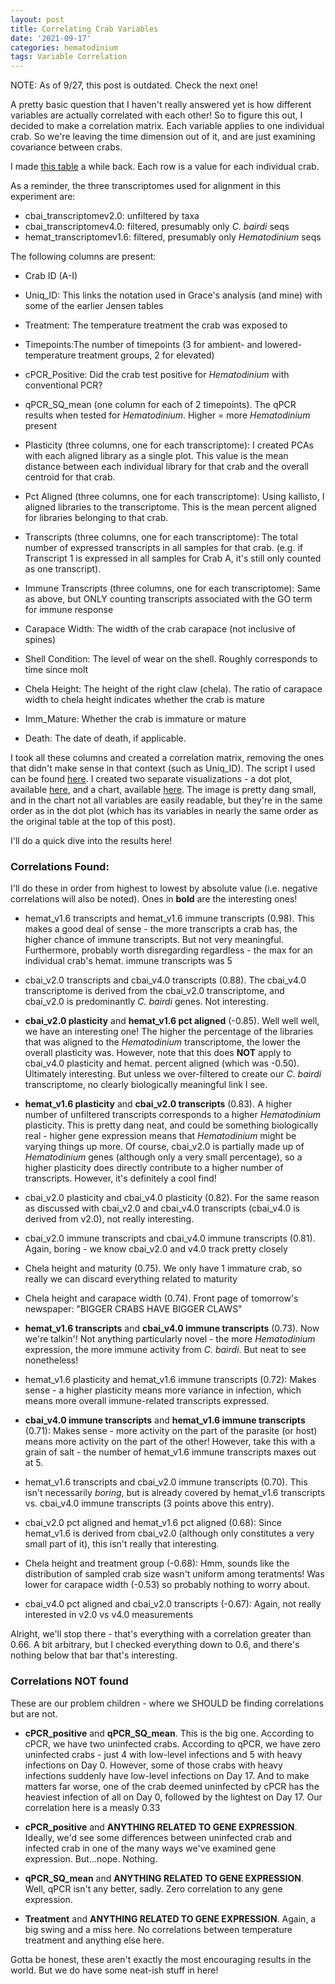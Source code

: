 ```yaml
---
layout: post
title: Correlating Crab Variables
date: '2021-09-17'
categories: hematodinium
tags: Variable Correlation
---
```


NOTE: As of 9/27, this post is outdated. Check the next one!

A pretty basic question that I haven't really answered yet is how different variables are actually correlated with each other! So to figure this out, I decided to make a correlation matrix. Each variable applies to one individual crab. So we're leaving the time dimension out of it, and are just examining covariance between crabs. 

I made [this table](https://github.com/afcoyle/hemat_bairdi_transcriptome/blob/main/data/indiv_crab_summary.csv) a while back. Each row is a value for each individual crab. 

As a reminder, the three transcriptomes used for alignment in this experiment are:
- cbai_transcriptomev2.0: unfiltered by taxa
- cbai_transcriptomev4.0: filtered, presumably only _C. bairdi_ seqs
- hemat_transcriptomev1.6: filtered, presumably only _Hematodinium_ seqs

The following columns are present:

- Crab ID (A-I)

- Uniq_ID: This links the notation used in Grace's analysis (and mine) with some of the earlier Jensen tables

- Treatment: The temperature treatment the crab was exposed to

- Timepoints:The number of timepoints (3 for ambient- and lowered-temperature treatment groups, 2 for elevated)

- cPCR_Positive: Did the crab test positive for _Hematodinium_ with conventional PCR?

- qPCR_SQ_mean (one column for each of 2 timepoints). The qPCR results when tested for _Hematodinium_. Higher = more _Hematodinium_ present

- Plasticity (three columns, one for each transcriptome): I created PCAs with each aligned library as a single plot. This value is the mean distance between each individual library for that crab and the overall centroid for that crab.

- Pct Aligned (three columns, one for each transcriptome): Using kallisto, I aligned libraries to the transcriptome. This is the mean percent aligned for libraries belonging to that crab.

- Transcripts (three columns, one for each transcriptome): The total number of expressed transcripts in all samples for that crab. (e.g. if Transcript 1 is expressed in all samples for Crab A, it's still only counted as one transcript).

- Immune Transcripts (three columns, one for each transcriptome): Same as above, but ONLY counting transcripts associated with the GO term for immune response

- Carapace Width: The width of the crab carapace (not inclusive of spines) 

- Shell Condition: The level of wear on the shell. Roughly corresponds to time since molt

- Chela Height: The height of the right claw (chela). The ratio of carapace width to chela height indicates whether the crab is mature

- Imm_Mature: Whether the crab is immature or mature

- Death: The date of death, if applicable.

I took all these columns and created a correlation matrix, removing the ones that didn't make sense in that context (such as Uniq_ID). The script I used can be found [here](https://github.com/afcoyle/hemat_bairdi_transcriptome/blob/main/scripts/10_2_summary_corr_matrix.Rmd). I created two separate visualizations - a dot plot, available [here](https://github.com/afcoyle/hemat_bairdi_transcriptome/blob/main/output/correlation/all_variables_corr_dot_plot.png), and a chart, available [here](https://github.com/afcoyle/hemat_bairdi_transcriptome/blob/main/output/correlation/all_variables_corr_chart.png). The image is pretty dang small, and in the chart not all variables are easily readable, but they're in the same order as in the dot plot (which has its variables in nearly the same order as the original table at the top of this post).

I'll do a quick dive into the results here!

### Correlations Found:

I'll do these in order from highest to lowest by absolute value (i.e. negative correlations will also be noted). Ones in **bold** are the interesting ones!

- hemat_v1.6 transcripts and hemat_v1.6 immune transcripts (0.98). This makes a good deal of sense - the more transcripts a crab has, the higher chance of immune transcripts. But not very meaningful. Furthermore, probably worth disregarding regardless - the max for an individual crab's hemat. immune transcripts was 5

- cbai_v2.0 transcripts and cbai_v4.0 transcripts (0.88). The cbai_v4.0 transcriptome is derived from the cbai_v2.0 transcriptome, and cbai_v2.0 is predominantly _C. bairdi_ genes. Not interesting.

- **cbai_v2.0 plasticity** and **hemat_v1.6 pct aligned** (-0.85). Well well well, we have an interesting one! The higher the percentage of the libraries that was aligned to the _Hematodinium_ transcriptome, the lower the overall plasticity was. However, note that this does **NOT** apply to cbai_v4.0 plasticity and hemat. percent aligned (which was -0.50). Ultimately interesting. But unless we over-filtered to create our _C. bairdi_ transcriptome, no clearly biologically meaningful link I see.

- **hemat_v1.6 plasticity** and **cbai_v2.0 transcripts** (0.83). A higher number of unfiltered transcripts corresponds to a higher _Hematodinium_ plasticity. This is pretty dang neat, and could be something biologically real - higher gene expression means that _Hematodinium_ might be varying things up more. Of course, cbai_v2.0 is partially made up of _Hematodinium_ genes (although only a very small percentage), so a higher plasticity does directly contribute to a higher number of transcripts. However, it's definitely a cool find!

- cbai_v2.0 plasticity and cbai_v4.0 plasticity (0.82). For the same reason as discussed with cbai_v2.0 and cbai_v4.0 transcripts (cbai_v4.0 is derived from v2.0), not really interesting.

- cbai_v2.0 immune transcripts and cbai_v4.0 immune transcripts (0.81). Again, boring - we know cbai_v2.0 and v4.0 track pretty closely

- Chela height and maturity (0.75). We only have 1 immature crab, so really we can discard everything related to maturity

- Chela height and carapace width (0.74). Front page of tomorrow's newspaper: "BIGGER CRABS HAVE BIGGER CLAWS"

- **hemat_v1.6 transcripts** and **cbai_v4.0 immune transcripts** (0.73). Now we're talkin'! Not anything particularly novel - the more _Hematodinium_ expression, the more immune activity from _C. bairdi_. But neat to see nonetheless!

- hemat_v1.6 plasticity and hemat_v1.6 immune transcripts (0.72): Makes sense - a higher plasticity means more variance in infection, which means more overall immune-related transcripts expressed.

- **cbai_v4.0 immune transcripts** and **hemat_v1.6 immune transcripts** (0.71): Makes sense - more activity on the part of the parasite (or host) means more activity on the part of the other! However, take this with a grain of salt - the number of hemat_v1.6 immune transcripts maxes out at 5.

- hemat_v1.6 transcripts and cbai_v2.0 immune transcripts (0.70). This isn't necessarily _boring_, but is already covered by hemat_v1.6 transcripts vs. cbai_v4.0 immune transcripts (3 points above this entry).

- cbai_v2.0 pct aligned and hemat_v1.6 pct aligned (0.68): Since hemat_v1.6 is derived from cbai_v2.0 (although only constitutes a very small part of it), this isn't really that interesting.

- Chela height and treatment group (-0.68): Hmm, sounds like the distribution of sampled crab size wasn't uniform among teratments! Was lower for carapace width (-0.53) so probably nothing to worry about.

- cbai_v4.0 pct aligned and cbai_v2.0 transcripts (-0.67): Again, not really interested in v2.0 vs v4.0 measurements

Alright, we'll stop there - that's everything with a correlation greater than 0.66. A bit arbitrary, but I checked everything down to 0.6, and there's nothing below that bar that's interesting.

### Correlations NOT found

These are our problem children - where we SHOULD be finding correlations but are not.

- **cPCR_positive** and **qPCR_SQ_mean**. This is the big one. According to cPCR, we have two uninfected crabs. According to qPCR, we have zero uninfected crabs - just 4 with low-level infections and 5 with heavy infections on Day 0. However, some of those crabs with heavy infections suddenly have low-level infections on Day 17. And to make matters far worse, one of the crab deemed uninfected by cPCR has the heaviest infection of all on Day 0, followed by the lightest on Day 17. Our correlation here is a measly 0.33

- **cPCR_positive** and **ANYTHING RELATED TO GENE EXPRESSION**. Ideally, we'd see some differences between uninfected crab and infected crab in one of the many ways we've examined gene expression. But...nope. Nothing.

- **qPCR_SQ_mean** and **ANYTHING RELATED TO GENE EXPRESSION**. Well, qPCR isn't any better, sadly. Zero correlation to any gene expression.

- **Treatment** and **ANYTHING RELATED TO GENE EXPRESSION**. Again, a big swing and a miss here. No correlations between temperature treatment and anything else here.

Gotta be honest, these aren't exactly the most encouraging results in the world. But we do have some neat-ish stuff in here! 